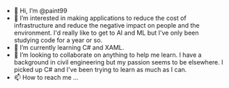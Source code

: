 - 👋 Hi, I’m @paint99
- 👀 I’m interested in making applications to reduce the cost of infrastructure and reduce the negative impact on people and the environment. I'd really like to get to AI and ML but I've only been studying code for a year or so.
- 🌱 I’m currently learning C# and XAML.
- 💞️ I’m looking to collaborate on anything to help me learn. I have a background in civil engineering but my passion seems to be elsewhere. I picked up C# and I've been trying to learn as much as I can.
- 📫 How to reach me ...

<!---
paint99/paint99 is a ✨ special ✨ repository because its `README.md` (this file) appears on your GitHub profile.
You can click the Preview link to take a look at your changes.
--->
